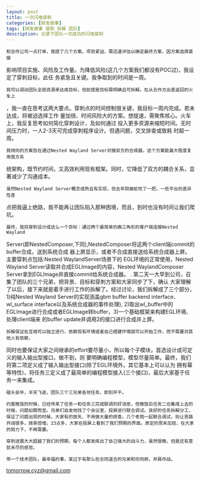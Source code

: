 ```yaml
---
layout: post
title: 一次闪电穿刺 
categories: [研发故事]
tags: [研发故事 穿刺 拆解 团队]
description: 记录下团队一次成功的闪电穿刺
---
```


    和合作公司一点打单，我提了几个方案。项目紧迫，需迅速评估以确定最终方案，因方案选择直接
影响项目实施、风险及工作量。为降低风险(这几个方案我们都没有POC过)，我设定了穿刺目标，此任
务紧急且关键。我争取到的时间是一周。

    我可以调动团队全部资源来达成目标，但前提是目标需明确且可拆解。在从合作方出差返回的火车上
，我一直在思考这两大要点。穿刺点的时间控制很关键，我目标一周内完成。若未达成，将被迫选择工作
量加倍、时间风险大的方案。想提速，需聚焦核心。火车上，我反复思考如何简化穿刺设计，及如何通过
投入更多资源来缩短时间。无时间压力时，一人2-3天可完成穿刺程序设计。但遇问题，交叉排查或致耗
时超一周。

    我倾向的方案旨在通过Nested Wayland Server对接双方的合成器，这个方案能最大程度复用我方系
统架构，既节约时间，又高效利用现有框架。同时，它降低了双方的耦合关系，显著减少了沟通成本。

    虽然Nested Wayland Server概念成熟且有实现，但去年刚被蛇咬了一把，一些平台的差异性差
点把我逼上绝路，我不能再让团队陷入那种困境，而且，到时也没有时间让我们爬坑。

    最终，我将穿刺设计成这么一个目标：通过两个最简单的画三角形的客户端连接Nested Wayland
Server(即NestedComposer,下同),NestedComposer将这两个client端commit的buffer合成，送到系统合成
器上屏显示，或者不合成直接送给系统合成器上屏。主要穿刺点包括:Nested WaylandServer场景下的
EGL环境的正常使用，Nested Wayland Server读取并合成EGLImage的内容，Nested WaylandComposer
Server拿到EGLImage并直接commit给系统合成器。
 .
    第二天一大早到公司，召集了团队的三个兄弟，把背景、目标和穿刺方案和大家同步了下，确认
大家理解了以后，接下来就是着手进行工作的拆解了。经过讨论，我们拆解成了三个部分，1)纯Nested
Wayland Server的实现涵盖gbm buffer backend interface、wl_surface interface以及系统合成器的事件处理),
2)取出wl_buffer中的EGLImage进行合成或者EGLImage转buffer，3)一个基础框架来构建EGL环境、处理client端来
的buffer update并调用2的接口进行合成并上屏。

    拆解保证在互相可以独立进行，依赖现有环境或者自己搭建环境就可以开始工作，而不需要对其他人有依赖，
同时也要保证大家之间继承的effort要尽量小，所以每个子模块，首选设计成可定义的输入输出型接口，做不到，则
要明确编程模型，模型尽量简单。最终，我们将第二项定义成了输入输出型接口(除了EGL环境外，其它基本上可以认为
拥有幂等特性)，将任务三定义成了最简单的编程模型接入(三个接口)，最后大家基于任务一来集成。
     
    碰头会毕，半天飞逝，团队三个三兄弟各领任务，即刻开干。

    约莫晚饭的时候，已经传来了任务一和任务三完成联调的好消息，但晚饭后任务二也集成上去的时候，问题如期而至。兄弟们自发地找了个会议室，投屏进行联合调试。良好的任务拆解分工，保证了问题出现的时候，大家有的放矢、不用做大量的排查。几个老炮一起联合调试，则让思路开阔很多，效率倍增。23点多，大家在投屏上看到了我们预期的界面。原定的周末加班，在大家的努力下，不再需要。

    穿刺进展大大超越了我们的预期，每个人都发挥出了自己强大的战斗力，虽然很晚，但是还有意犹未尽的感觉。

    带一个技术团队，最幸福的事，某过于有那么些志同道合的兄弟和你同频，并肩作战。



tomorrow.cyz@gmail.com 


